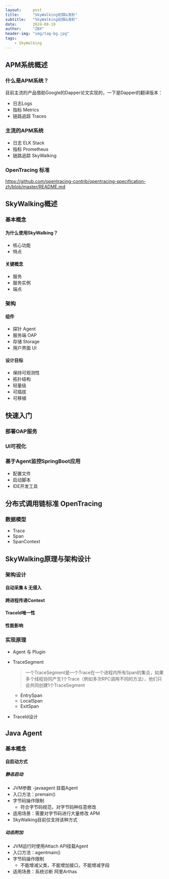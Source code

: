 ```yaml
---
layout:     post
title:      "SkyWalking初探&浅析"
subtitle:   "SkyWalking初探&浅析"
date:       2024-08-19
author:     "ZBX"
header-img: "img/tag-bg.jpg"
tags:
    - SkyWalking
---
```


## APM系统概述

### 什么是APM系统？

目前主流的产品借助Google的Dapper论文实现的，一下是Dapper的翻译版本：

[Dapper，大规模分布式系统的跟踪系统]: https://bigbully.github.io/Dapper-translation/



- 日志Logs
- 指标 Metrics
- 链路追踪 Traces

### 主流的APM系统

- 日志 ELK Stack
- 指标 Prometheus
- 链路追踪 SkyWalking

### OpenTracing 标准

https://github.com/opentracing-contrib/opentracing-specification-zh/blob/master/README.md



## SkyWalking概述

### 基本概念

#### 为什么使用SkyWalking？

- 核心功能
- 特点

#### 关键概念

- 服务
- 服务实例
- 端点

### 架构

#### 组件

- 探针 Agent
- 服务端 OAP
- 存储 Storage
- 用户界面 UI

#### 设计目标

- 保持可观测性
- 拓扑结构
- 轻量级
- 可插拔
- 可移植

## 快速入门

### 部署OAP服务



### UI可视化



### 基于Agent监控SpringBoot应用

- 配置文件
- 启动脚本
- IDE开发工具



## 分布式调用链标准 OpenTracing

### 数据模型

- Trace
- Span
- SpanContext

## SkyWalking原理与架构设计

### 架构设计

#### 自动采集 & 无侵入

#### 跨进程传递Context

#### TraceId唯一性

#### 性能影响

### 实现原理

- Agent 与 Plugin

- TraceSegment

  > 一个TraceSegment是一个Trace在一个进程内所有Span的集合，如果多个线程协同产生1个Trace（例如多次RPC调用不同的方法），他们只会共同创建1个TraceSegment

  - EntrySpan
  - LocalSpan
  - ExitSpan

- TraceId设计

## Java Agent

### 基本概念

#### 自启动方式

##### 静态启动

- JVM参数 -javaagent 挂载Agent
- 入口方法：premain()
- 字节码操作限制
  - 符合字节码规范，对字节码种任意修改
- 适用场景：需要对字节码进行大量修改 APM
- SkyWalking目前仅支持该种方式

##### 动态附加

- JVM运行时使用Attach API挂载Agent
- 入口方法：agentmain()
- 字节码操作限制
  - 不能增减父类，不能增加接口，不能增减字段
- 适用场景：系统诊断 阿里Arthas

